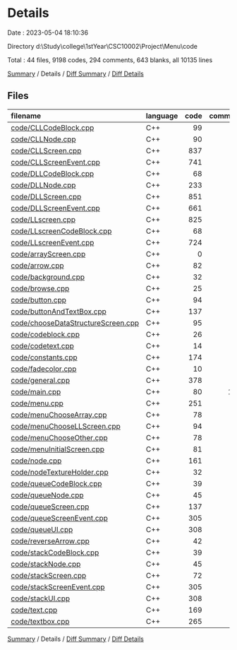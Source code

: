 # Details

Date : 2023-05-04 18:10:36

Directory d:\\Study\\college\\1stYear\\CSC10002\\Project\\Menu\\code

Total : 44 files,  9198 codes, 294 comments, 643 blanks, all 10135 lines

[Summary](results.md) / Details / [Diff Summary](diff.md) / [Diff Details](diff-details.md)

## Files
| filename | language | code | comment | blank | total |
| :--- | :--- | ---: | ---: | ---: | ---: |
| [code/CLLCodeBlock.cpp](/code/CLLCodeBlock.cpp) | C++ | 99 | 0 | 7 | 106 |
| [code/CLLNode.cpp](/code/CLLNode.cpp) | C++ | 90 | 0 | 13 | 103 |
| [code/CLLScreen.cpp](/code/CLLScreen.cpp) | C++ | 837 | 7 | 45 | 889 |
| [code/CLLScreenEvent.cpp](/code/CLLScreenEvent.cpp) | C++ | 741 | 43 | 22 | 806 |
| [code/DLLCodeBlock.cpp](/code/DLLCodeBlock.cpp) | C++ | 68 | 0 | 6 | 74 |
| [code/DLLNode.cpp](/code/DLLNode.cpp) | C++ | 233 | 2 | 24 | 259 |
| [code/DLLScreen.cpp](/code/DLLScreen.cpp) | C++ | 851 | 2 | 58 | 911 |
| [code/DLLScreenEvent.cpp](/code/DLLScreenEvent.cpp) | C++ | 661 | 16 | 16 | 693 |
| [code/LLscreen.cpp](/code/LLscreen.cpp) | C++ | 825 | 9 | 56 | 890 |
| [code/LLscreenCodeBlock.cpp](/code/LLscreenCodeBlock.cpp) | C++ | 68 | 0 | 6 | 74 |
| [code/LLscreenEvent.cpp](/code/LLscreenEvent.cpp) | C++ | 724 | 3 | 22 | 749 |
| [code/arrayScreen.cpp](/code/arrayScreen.cpp) | C++ | 0 | 0 | 1 | 1 |
| [code/arrow.cpp](/code/arrow.cpp) | C++ | 82 | 3 | 16 | 101 |
| [code/background.cpp](/code/background.cpp) | C++ | 32 | 0 | 5 | 37 |
| [code/browse.cpp](/code/browse.cpp) | C++ | 25 | 0 | 5 | 30 |
| [code/button.cpp](/code/button.cpp) | C++ | 94 | 0 | 9 | 103 |
| [code/buttonAndTextBox.cpp](/code/buttonAndTextBox.cpp) | C++ | 137 | 0 | 11 | 148 |
| [code/chooseDataStructureScreen.cpp](/code/chooseDataStructureScreen.cpp) | C++ | 95 | 0 | 13 | 108 |
| [code/codeblock.cpp](/code/codeblock.cpp) | C++ | 26 | 0 | 3 | 29 |
| [code/codetext.cpp](/code/codetext.cpp) | C++ | 14 | 0 | 2 | 16 |
| [code/constants.cpp](/code/constants.cpp) | C++ | 174 | 0 | 23 | 197 |
| [code/fadecolor.cpp](/code/fadecolor.cpp) | C++ | 10 | 0 | 1 | 11 |
| [code/general.cpp](/code/general.cpp) | C++ | 378 | 3 | 47 | 428 |
| [code/main.cpp](/code/main.cpp) | C++ | 80 | 159 | 19 | 258 |
| [code/menu.cpp](/code/menu.cpp) | C++ | 251 | 0 | 13 | 264 |
| [code/menuChooseArray.cpp](/code/menuChooseArray.cpp) | C++ | 78 | 0 | 10 | 88 |
| [code/menuChooseLLScreen.cpp](/code/menuChooseLLScreen.cpp) | C++ | 94 | 0 | 11 | 105 |
| [code/menuChooseOther.cpp](/code/menuChooseOther.cpp) | C++ | 78 | 0 | 10 | 88 |
| [code/menuInitialScreen.cpp](/code/menuInitialScreen.cpp) | C++ | 81 | 0 | 9 | 90 |
| [code/node.cpp](/code/node.cpp) | C++ | 161 | 9 | 17 | 187 |
| [code/nodeTextureHolder.cpp](/code/nodeTextureHolder.cpp) | C++ | 32 | 1 | 3 | 36 |
| [code/queueCodeBlock.cpp](/code/queueCodeBlock.cpp) | C++ | 39 | 0 | 5 | 44 |
| [code/queueNode.cpp](/code/queueNode.cpp) | C++ | 45 | 0 | 7 | 52 |
| [code/queueScreen.cpp](/code/queueScreen.cpp) | C++ | 137 | 0 | 4 | 141 |
| [code/queueScreenEvent.cpp](/code/queueScreenEvent.cpp) | C++ | 305 | 9 | 9 | 323 |
| [code/queueUI.cpp](/code/queueUI.cpp) | C++ | 308 | 2 | 29 | 339 |
| [code/reverseArrow.cpp](/code/reverseArrow.cpp) | C++ | 42 | 0 | 9 | 51 |
| [code/stackCodeBlock.cpp](/code/stackCodeBlock.cpp) | C++ | 39 | 0 | 5 | 44 |
| [code/stackNode.cpp](/code/stackNode.cpp) | C++ | 45 | 0 | 7 | 52 |
| [code/stackScreen.cpp](/code/stackScreen.cpp) | C++ | 72 | 0 | 5 | 77 |
| [code/stackScreenEvent.cpp](/code/stackScreenEvent.cpp) | C++ | 305 | 9 | 9 | 323 |
| [code/stackUI.cpp](/code/stackUI.cpp) | C++ | 308 | 2 | 30 | 340 |
| [code/text.cpp](/code/text.cpp) | C++ | 169 | 12 | 12 | 193 |
| [code/textbox.cpp](/code/textbox.cpp) | C++ | 265 | 3 | 9 | 277 |

[Summary](results.md) / Details / [Diff Summary](diff.md) / [Diff Details](diff-details.md)